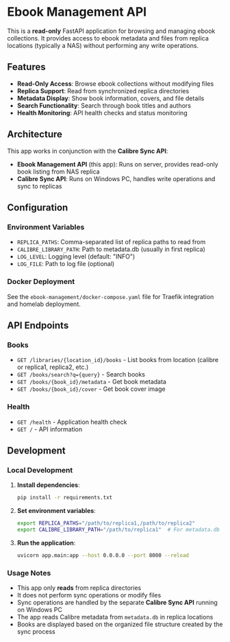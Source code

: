 # Ebook Management API

This is a **read-only** FastAPI application for browsing and managing ebook collections. It provides access to ebook metadata and files from replica locations (typically a NAS) without performing any write operations.

## Features

- **Read-Only Access**: Browse ebook collections without modifying files
- **Replica Support**: Read from synchronized replica directories
- **Metadata Display**: Show book information, covers, and file details
- **Search Functionality**: Search through book titles and authors
- **Health Monitoring**: API health checks and status monitoring

## Architecture

This app works in conjunction with the **Calibre Sync API**:

- **Ebook Management API** (this app): Runs on server, provides read-only book listing from NAS replica
- **Calibre Sync API**: Runs on Windows PC, handles write operations and sync to replicas

## Configuration

### Environment Variables

- `REPLICA_PATHS`: Comma-separated list of replica paths to read from
- `CALIBRE_LIBRARY_PATH`: Path to metadata.db (usually in first replica)
- `LOG_LEVEL`: Logging level (default: "INFO")
- `LOG_FILE`: Path to log file (optional)

### Docker Deployment

See the `ebook-management/docker-compose.yaml` file for Traefik integration and homelab deployment.

## API Endpoints

### Books
- `GET /libraries/{location_id}/books` - List books from location (calibre or replica1, replica2, etc.)
- `GET /books/search?q={query}` - Search books
- `GET /books/{book_id}/metadata` - Get book metadata
- `GET /books/{book_id}/cover` - Get book cover image

### Health
- `GET /health` - Application health check
- `GET /` - API information

## Development

### Local Development

1. **Install dependencies**:
   ```bash
   pip install -r requirements.txt
   ```

2. **Set environment variables**:
   ```bash
   export REPLICA_PATHS="/path/to/replica1,/path/to/replica2"
   export CALIBRE_LIBRARY_PATH="/path/to/replica1"  # For metadata.db access
   ```

3. **Run the application**:
   ```bash
   uvicorn app.main:app --host 0.0.0.0 --port 8000 --reload
   ```

### Usage Notes

- This app only **reads** from replica directories
- It does not perform sync operations or modify files
- Sync operations are handled by the separate **Calibre Sync API** running on Windows PC
- The app reads Calibre metadata from `metadata.db` in replica locations
- Books are displayed based on the organized file structure created by the sync process